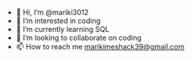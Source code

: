 - 👋 Hi, I’m @mariki3012
- 👀 I’m interested in coding
- 🌱 I’m currently learning SQL
- 💞️ I’m looking to collaborate on coding
- 📫 How to reach me marikimeshack39@gmail.com

<!---
mariki3012/mariki3012 is a ✨ special ✨ repository because its `README.md` (this file) appears on your GitHub profile.
You can click the Preview link to take a look at your changes.
--->
